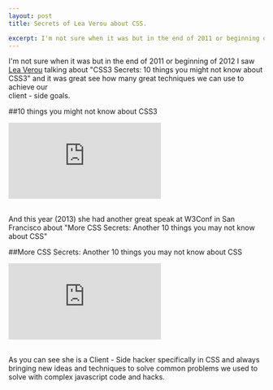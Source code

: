 ```yaml
---
layout: post
title: Secrets of Lea Verou about CSS.

excerpt: I'm not sure when it was but in the end of 2011 or beginning of 2012 I saw Lea Verou talking about "CSS3 Secrets - 10 things you might not know about CSS3" and it was great see how many great techniques we can use to achieve our client - side goals.
---
```

 
I'm not sure when it was but in the end of 2011 or beginning of 2012 I saw <a href="http://lea.verou.me/" title="Lea Verou" target="_blank">Lea Verou</a> talking about "CSS3 Secrets: 10 things you might not know about CSS3" and it was great see how many great techniques we can use to achieve our <br> client - side goals.

##10 things you might not know about CSS3

<div class="fluidMedia">
	<iframe src="https://www.youtube.com/embed/54wJkqG8jXE" frameborder="0" allowfullscreen="allowfullscreen"> </iframe>
</div>

<br>

And this year (2013) she had another great speak at W3Conf in San Francisco about "More CSS Secrets: Another 10 things you may not know about CSS"

##More CSS Secrets: Another 10 things you may not know about CSS

<div class="fluidMedia">
	<iframe src="https://www.youtube.com/embed/3ikye7Qc7Ak" frameborder="0" allowfullscreen="allowfullscreen"> </iframe>
</div>

<br>

As you can see she is a Client - Side hacker specifically in CSS and always bringing new ideas and techniques to solve common problems we used to solve with complex javascript code and hacks.